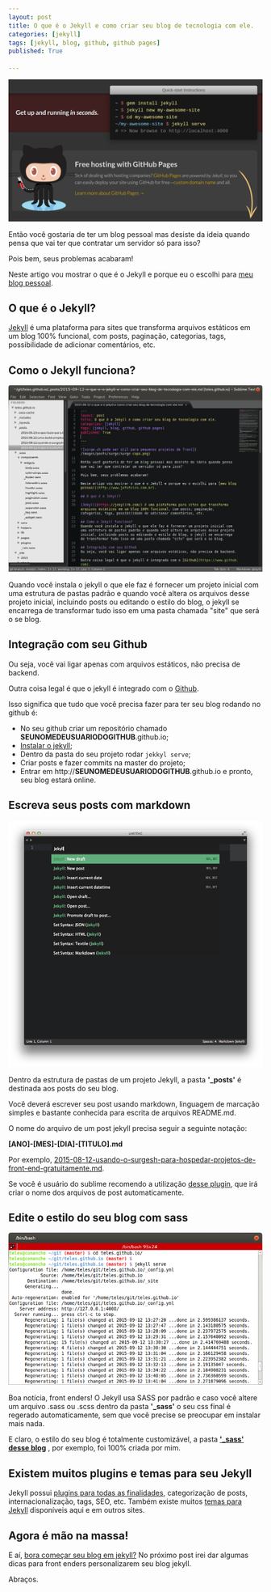 ```yaml
---
layout: post
title: O que é o Jekyll e como criar seu blog de tecnologia com ele.
categories: [jekyll]
tags: [jekyll, blog, github, github pages]
published: True

---
```


![o que é o Jekyll? Ferramenta para edição de blogs estáticos.](/images/posts/jekyll/jekyll-o-que-e.png)

Então você gostaria de ter um blog pessoal mas desiste da ideia quando pensa que vai ter que contratar um servidor só para isso? 

Pois bem, seus problemas acabaram!

Neste artigo vou mostrar o que é o Jekyll e porque eu o escolhi para [meu blog pessoal](http://www.jotateles.com.br).

## O que é o Jekyll?

[Jekyll](https://jekyllrb.com/) é uma plataforma para sites que transforma arquivos estáticos em um blog 100% funcional, com posts, paginação, categorias, tags, possibilidade de adicionar comentários, etc.

## Como o Jekyll funciona? 

![É assim que um post do meu blog se parece no modo edição.](/images/posts/jekyll/meu-ambiente-de-trabalho-com-jekyll-e-sublime.png)

Quando você instala o jekyll o que ele faz é fornecer um projeto inicial com uma estrutura de pastas padrão e quando você altera os arquivos desse projeto inicial, incluindo posts ou editando o estilo do blog, o jekyll se encarrega de transformar tudo isso em uma pasta chamada "site" que será o se blog.

## Integração com seu Github

Ou seja, você vai ligar apenas com arquivos estáticos, não precisa de backend.

Outra coisa legal é que o jekyll é integrado com o [Github](https://www.github.com).

Isso significa que tudo que você precisa fazer para ter seu blog rodando no github é: 

* No seu github criar um repositório chamado **SEUNOMEDEUSUARIODOGITHUB**.github.io;
* [Instalar o jekyll](https://jekyllrb.com/docs/installation/);
* Dentro da pasta do seu projeto rodar `jekkyl serve`;
* Criar posts e fazer commits na master do projeto;
* Entrar em http://**SEUNOMEDEUSUARIODOGITHUB**.github.io e pronto, seu blog estará online.

## Escreva seus posts com markdown
![Pacote do sublime para jekyll](/images/posts/jekyll/jekyll-sublime-package.png)

Dentro da estrutura de pastas de um projeto Jekyll, a pasta **'_posts'** é destinada aos posts do seu blog.

Você deverá escrever seu post usando markdown, linguagem de marcação simples e bastante conhecida para escrita de arquivos README.md.

O nome do arquivo de um post jekyll precisa seguir a seguinte notação:

**[ANO]-[MES]-[DIA]-[TITULO].md**

Por exemplo, [2015-08-12-usando-o-surgesh-para-hospedar-projetos-de-front-end-gratuitamente.md](https://github.com/teles/teles.github.io/blob/master/_posts/2015-08-12-usando-o-surgesh-para-hospedar-projetos-de-front-end-gratuitamente.md).

Se você é usuário do sublime recomendo a utilização [desse plugin](https://packagecontrol.io/packages/Jekyll), que irá criar o nome dos arquivos de post automaticamente. 

## Edite o estilo do seu blog com sass

![Rodando o comando jekyll serve.](/images/posts/jekyll/jekyll-serve.png)

Boa notícia, front enders! O Jekyll usa SASS por padrão e caso você altere um arquivo .sass ou .scss dentro da pasta **'_sass'** o seu css final é regerado automaticamente, sem que você precise se preocupar em instalar mais nada.

E claro, o estilo do seu blog é totalmente customizável, a pasta **['_sass' desse blog](https://github.com/teles/teles.github.io/tree/master/_sass)** , por exemplo, foi 100% criada por mim.


## Existem muitos plugins e temas para seu Jekyll

Jekyll possui [plugins para todas as finalidades](https://jekyllrb.com/docs/plugins/), categorização de posts, internacionalização, tags, SEO, etc. Também existe muitos [temas para Jekyll](http://jekyllthemes.org/) disponíveis aqui e em outros sites.

## Agora é mão na massa!

E aí, [bora começar seu blog em jekyll?](https://jekyllrb.com/) No próximo post irei dar algumas dicas para front enders personalizarem seu blog jekyll. 

Abraços.











